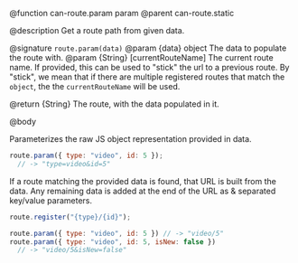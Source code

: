 @function can-route.param param
@parent can-route.static

@description Get a route path from given data.

@signature `route.param(data)`
@param {data} object The data to populate the route with.
@param {String} [currentRouteName] The current route name.  If provided, this can be used to "stick" the url to a previous route. By "stick", we mean that if there are multiple registered routes that match the `object`, the the `currentRouteName` will be used.

@return {String} The route, with the data populated in it.

@body

Parameterizes the raw JS object representation provided in data.

```js
route.param({ type: "video", id: 5 });
  // -> "type=video&id=5"
```

If a route matching the provided data is found, that URL is built
from the data. Any remaining data is added at the end of the
URL as &amp; separated key/value parameters.

```js
route.register("{type}/{id}");

route.param({ type: "video", id: 5 }) // -> "video/5"
route.param({ type: "video", id: 5, isNew: false })
  // -> "video/5&isNew=false"
```